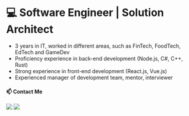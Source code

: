 # 💻 Software Engineer | Solution Architect

- 3 years in IT, worked in different areas, such as FinTech, FoodTech, EdTech and GameDev
- Proficiency experience in back-end development (Node.js, C#, C++, Rust)
- Strong experience in front-end development (React.js, Vue.js)
- Experienced manager of development team, mentor, interviewer

#### 📫 Contact Me
<p>
  <a target="_blank" href="https://t.me/denstuk"><img src="https://img.shields.io/badge/-Telegram-FFF?style=for-the-badge&logo=telegram&logoColor=27A0D9"></img></a>
  <a target="_blank" href="mailto:den.stuk00@gmail.com"><img src="https://img.shields.io/badge/-Gmail-D14836?style=for-the-badge&logo=Gmail&logoColor=white"></img></a>
</p> 
